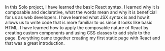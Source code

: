 In this Solo project, I have learned the basic React syntax.
I learned why it is composable and declarative, what the words mean and why it is beneficial for us as web developers.
I have learned what JSX syntax is and how it allows us to write code that is more familiar to us since it looks like basic HTML.
I have learned how to apply the composable nature of React by creating custom components and using CSS classes to add style to the page.
Everything came together creating my first static page with React and that  was a great introduction.
